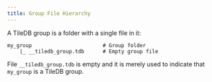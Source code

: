 ```yaml
---
title: Group File Hierarchy
---
```


A TileDB group is a folder with a single file in it:

```
my_group                       # Group folder
    |_ __tiledb_group.tdb      # Empty group file
```

File `__tiledb_group.tdb` is empty and it is merely used to indicate that `my_group` is a TileDB group.
